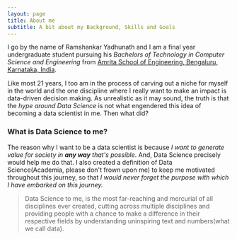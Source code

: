 ```yaml
---
layout: page
title: About me
subtitle: A bit about my Background, Skills and Goals
---
```


I go by the name of Ramshankar Yadhunath and I am a final year undergraduate student pursuing his *Bachelors of Technology in Computer Science and Engineering* from [Amrita School of Engineering, Bengaluru, Karnataka, India](https://www.amrita.edu/campus/bengaluru).

Like most 21 years, I too am in the process of carving out a niche for myself in the world and the one discipline where I really want to make an impact is data-driven decision making. As unrealistic as it may sound, the truth is that the *hype around Data Science* is not what engendered this idea of becoming a data scientist in me. Then what did?

### What is Data Science to me?

The reason why I want to be a data scientist is because *I want to generate value for society in **any way** that's possible*. And, Data Science precisely would help me do that. I also created a definition of Data Science(Academia, please don't frown upon me) to keep me motivated throughout this journey, so that *I would never forget the purpose with which I have embarked on this journey.* 

> Data Science to me, is the most far-reaching and mercurial of all disciplines ever created, cutting across multiple disciplines and providing people with a chance to make a difference in their respective fields by understanding uninspiring text and numbers(what we call data).
